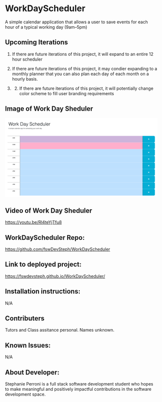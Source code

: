 # WorkDayScheduler

A simple calendar application that allows a user to save events for each hour of a typical working day (9am–5pm)

## Upcoming Iterations

1. If there are future iterations of this project, it will expand to an entire 12 hour scheduler

2. If there are future iterations of this project, it may condier expanding to a monthly planner that you can also plan each day of each month on a hourly basis.

3. 2. If there are future iterations of this project, it will potentially change color scheme to fill user branding requirements

## Image of Work Day Sheduler

<img src="assets/workDayScheduler.png">

## Video of Work Day Sheduler

https://youtu.be/Rl4teYjTfu8

## WorkDayScheduler Repo:

https://github.com/fswDevSteph/WorkDayScheduler

## Link to deployed project:

https://fswdevsteph.github.io/WorkDayScheduler/

## Installation instructions:

N/A

## Contributers

Tutors and Class assitance personal.
Names unknown.

## Known Issues:

N/A

## About Developer:

Stephanie Perroni is a full stack software development student who hopes to make meaningful and positively impactful contributions in the software development space.
